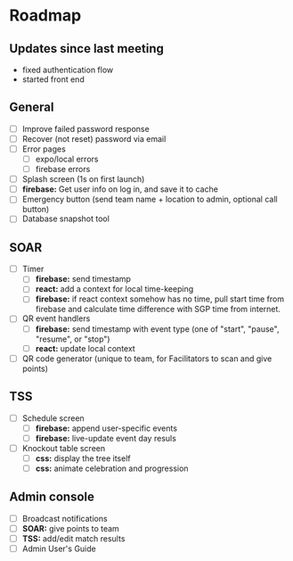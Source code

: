 # Roadmap

## Updates since last meeting

- fixed authentication flow
- started front end

## General

- [ ] Improve failed password response
- [ ] Recover (not reset) password via email
- [ ] Error pages
  - [ ] expo/local errors
  - [ ] firebase errors
- [ ] Splash screen (1s on first launch)
- [ ] **firebase:** Get user info on log in, and save it to cache
- [ ] Emergency button (send team name + location to admin, optional call button)
- [ ] Database snapshot tool

## SOAR

- [ ] Timer
  - [ ] **firebase:** send timestamp
  - [ ] **react:** add a context for local time-keeping
  - [ ] **firebase:** if react context somehow has no time, pull start time from firebase and calculate time difference with SGP time from internet.
- [ ] QR event handlers
  - [ ] **firebase:** send timestamp with event type (one of "start", "pause", "resume", or "stop")
  - [ ] **react:** update local context
- [ ] QR code generator (unique to team, for Facilitators to scan and give points)

## TSS

- [ ] Schedule screen
  - [ ] **firebase:** append user-specific events
  - [ ] **firebase:** live-update event day resuls
- [ ] Knockout table screen
  - [ ] **css:** display the tree itself
  - [ ] **css:** animate celebration and progression

## Admin console

- [ ] Broadcast notifications
- [ ] **SOAR:** give points to team
- [ ] **TSS:** add/edit match results
- [ ] Admin User's Guide
